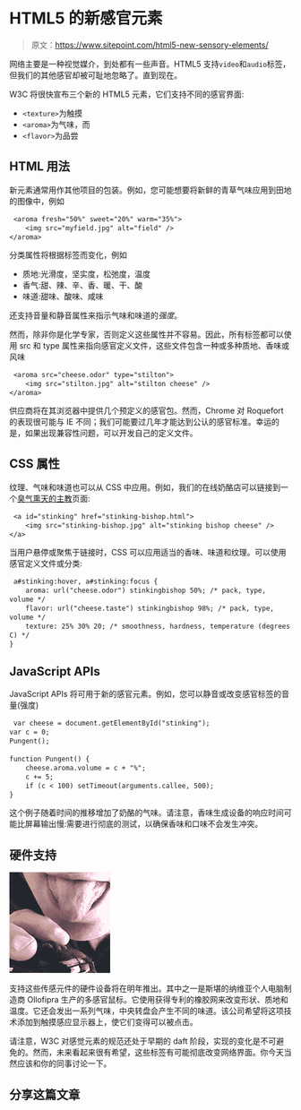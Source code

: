 # HTML5 的新感官元素

> 原文：<https://www.sitepoint.com/html5-new-sensory-elements/>

网络主要是一种视觉媒介，到处都有一些声音。HTML5 支持`video`和`audio`标签，但我们的其他感官却被可耻地忽略了。直到现在。

W3C 将很快宣布三个新的 HTML5 元素，它们支持不同的感官界面:

*   `<texture>`为触摸
*   `<aroma>`为气味，而
*   `<flavor>`为品尝

## HTML 用法

新元素通常用作其他项目的包装。例如，您可能想要将新鲜的青草气味应用到田地的图像中，例如

```
 <aroma fresh="50%" sweet="20%" warm="35%">
	<img src="myfield.jpg" alt="field" />
</aroma> 
```

分类属性将根据标签而变化，例如

*   质地:光滑度，坚实度，松弛度，温度
*   香气:甜、辣、辛、香、暖、干、酸
*   味道:甜味、酸味、咸味

还支持音量和静音属性来指示气味和味道的*强度*。

然而，除非你是化学专家，否则定义这些属性并不容易。因此，所有标签都可以使用 src 和 type 属性来指向感官定义文件，这些文件包含一种或多种质地、香味或风味

```
 <aroma src="cheese.odor" type="stilton">
	<img src="stilton.jpg" alt="stilton cheese" />
</aroma> 
```

供应商将在其浏览器中提供几个预定义的感官包。然而，Chrome 对 Roquefort 的表现很可能与 IE 不同；我们可能要过几年才能达到公认的感官标准。幸运的是，如果出现兼容性问题，可以开发自己的定义文件。

## CSS 属性

纹理、气味和味道也可以从 CSS 中应用。例如，我们的在线奶酪店可以链接到一个[臭气熏天的主教](http://en.wikipedia.org/wiki/Stinking_Bishop_cheese)页面:

```
 <a id="stinking" href="stinking-bishop.html">
	<img src="stinking-bishop.jpg" alt="stinking bishop cheese" />
</a> 
```

当用户悬停或聚焦于链接时，CSS 可以应用适当的香味、味道和纹理。可以使用感官定义文件或分类:

```
 a#stinking:hover, a#stinking:focus {
	aroma: url("cheese.odor") stinkingbishop 50%; /* pack, type, volume */
	flavor: url("cheese.taste") stinkingbishop 98%; /* pack, type, volume */
	texture: 25% 30% 20; /* smoothness, hardness, temperature (degrees C) */
} 
```

## JavaScript APIs

JavaScript APIs 将可用于新的感官元素。例如，您可以静音或改变感官标签的音量(强度)

```
 var cheese = document.getElementById("stinking");
var c = 0;
Pungent();

function Pungent() {
	cheese.aroma.volume = c + "%";
	c += 5;
	if (c < 100) setTimeout(arguments.callee, 500);
} 
```

这个例子随着时间的推移增加了奶酪的气味。请注意，香味生成设备的响应时间可能比屏幕输出慢:需要进行彻底的测试，以确保香味和口味不会发生冲突。

## 硬件支持

![lick-able mouse wheel](img/7ff9f362ef09ce1c93bbbae365ce3b64.png)

支持这些传感元件的硬件设备将在明年推出。其中之一是斯堪的纳维亚个人电脑制造商 Ollofipra 生产的多感官鼠标。它使用获得专利的橡胶网来改变形状、质地和温度。它还会发出一系列气味，中央转盘会产生不同的味道。该公司希望将这项技术添加到触摸感应显示器上，使它们变得可以被点击。

请注意，W3C 对感觉元素的规范还处于早期的 daft 阶段，实现的变化是不可避免的。然而，未来看起来很有希望，这些标签有可能彻底改变网络界面。你今天当然应该和你的同事讨论一下。

## 分享这篇文章